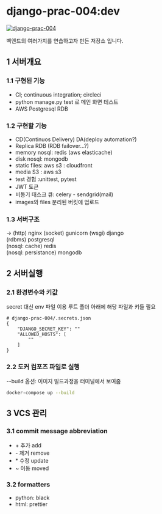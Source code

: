 # django-prac-004:dev
[![django-prac-004](https://circleci.com/gh/noname2048/django-prac-004.svg?style=svg)](https://circleci.com/gh/noname2048/django-prac-004.svg?style=svg)

벡엔드의 여러가지를 연습하고자 만든 저장소 입니다.

## 1 서버개요
### 1.1 구현된 기능
* CI; continuous integration; circleci
* python manage.py test 로 메인 화면 테스트
* AWS Postgresql RDB

### 1.2 구현할 기능
* CD(Continuos Delivery) DA(deploy automation?)
* Replica RDB (RDB failover...?)
* memory nosql: redis (aws elasticache)
* disk nosql: mongodb
* static files: aws s3 : cloudfront
* media S3 : aws s3
* test 경험 :unittest, pytest
* JWT 토큰
* 비동기 태스크 큐: celery - sendgrid(mail)
* images와 files 분리된 버킷에 업로드

### 1.3 서버구조
-> (http) nginx (socket) gunicorn (wsgi) django \
(rdbms) postgresql \
(nosql: cache) redis \
(nosql: persistance) mongodb
## 2 서버실행
### 2.1 환경변수와 키값
secret 대신 env 파일 이용
루트 폴더 아래에 해당 파일과 키들 필요
```
# django-prac-004/.secrets.json
{
    "DJANGO_SECRET_KEY": ""
    "ALLOWED_HOSTS": [
        ""
    ]
}
```
### 2.2 도커 컴포즈 파일로 실행
--build 옵션: 이미지 빌드과정을 터미널에서 보여줌
```bash
docker-compose up --build
```
## 3 VCS 관리
### 3.1 commit message abbreviation
* \+ 추가 add
* \- 제거 remove
* \* 수정 update
* \~ 이동 moved

### 3.2 formatters
* python: black
* html: prettier



